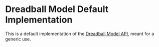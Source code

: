 # Dreadball Model Default Implementation

This is a default implementation of the [Dreadball Model API][dreadball-model-api], meant for a generic use.

[dreadball-model-api]: https://github.com/Bernardo-MG/dreadball-model-api